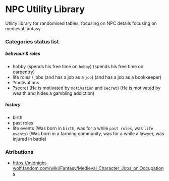 # NPC Utility Library

Utility library for randomised tables, focusing on NPC details focusing on medieval fantasy.

### Categories status list

##### behviour & roles

- hobby
  (spends his free time on `hobby`)
  (spends his free time on carpentry)
- life roles / jobs
  (and has a job as a `job`)
  (and has a job as a bookkeeper)
- ?motivations
- ?secret
  (He is motivated by `motivation` and `secret`)
  (He is motivated by wealth and hides a gambling addiction)

##### history

- birth
- past roles
- life events
  (Was born in `birth`, was for a while `past roles`, was `life events`)
  (Was born in a farming community, was for a while a lawyer, was injured in battle)

### Atributions

- https://midnight-wolf.fandom.com/wiki/Fantasy/Medieval_Character_Jobs_or_Occupations